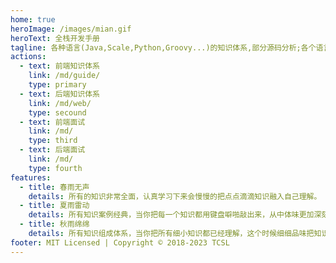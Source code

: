 ```yaml
---
home: true
heroImage: /images/mian.gif
heroText: 全栈开发手册
tagline: 各种语言(Java,Scale,Python,Groovy...)的知识体系,部分源码分析;各个语言对应框架,框架分析;开发常用工具,测试工具,编程思想,开发实战,产品和团队管理,算法,大数据,嵌入式,硬件,从0到1开发,从入门到入土的保姆级教程
actions:
  - text: 前端知识体系
    link: /md/guide/
    type: primary
  - text: 后端知识体系
    link: /md/web/
    type: secound
  - text: 前端面试
    link: /md/
    type: third
  - text: 后端面试
    link: /md/
    type: fourth
features:
  - title: 春雨无声
    details: 所有的知识非常全面，认真学习下来会慢慢的把点点滴滴知识融入自己理解。
  - title: 夏雨雷动
    details: 所有知识案例经典，当你把每一个知识都用键盘噼啪敲出来，从中体味更加深刻。
  - title: 秋雨绵绵
    details: 所有知识组成体系，当你把所有细小知识都已经理解，这个时候细细品味把知识组合成体系，使用如鱼得水。
footer: MIT Licensed | Copyright © 2018-2023 TCSL
---
```

